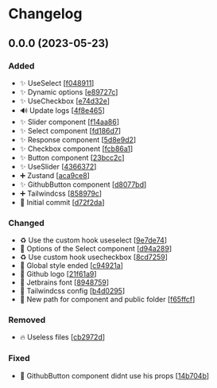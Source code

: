 # Changelog

<a name="0.0.0"></a>
## 0.0.0 (2023-05-23)

### Added

- ✨ UseSelect [[f048911](https://github.com/Sakoutecher/pseudo-generator/commit/f048911e431495bca80b2dbef6bf498f0cf3700d)]
- ✨ Dynamic options [[e89727c](https://github.com/Sakoutecher/pseudo-generator/commit/e89727c14ce8e1465ad893205a661f00fb3e371e)]
- ✨ UseCheckbox [[e74d32e](https://github.com/Sakoutecher/pseudo-generator/commit/e74d32e64f5d66be1541bafe3a6fbcb362dbafd3)]
- 🔊 Update logs [[4f8e465](https://github.com/Sakoutecher/pseudo-generator/commit/4f8e46543a41352e23f69198eb8cd52126a7c9cd)]
- ✨ Slider component [[f14aa86](https://github.com/Sakoutecher/pseudo-generator/commit/f14aa8646bbc1fa298468cd2d89e1529d9bf1803)]
- ✨ Select component [[fd186d7](https://github.com/Sakoutecher/pseudo-generator/commit/fd186d72bec13d11cef2ca76489a0c1f23ddc7fc)]
- ✨ Response component [[5d8e9d2](https://github.com/Sakoutecher/pseudo-generator/commit/5d8e9d2b718d1bb199149005fbcc41194303ce84)]
- ✨ Checkbox component [[fcb86a1](https://github.com/Sakoutecher/pseudo-generator/commit/fcb86a1052bff8b5a62db882d98b501195aabcda)]
- ✨ Button component [[23bcc2c](https://github.com/Sakoutecher/pseudo-generator/commit/23bcc2c18ff1b9d3b9d88e5a614424b7a52bf2de)]
- ✨ UseSlider [[4366372](https://github.com/Sakoutecher/pseudo-generator/commit/4366372b520cd1dcebddf9e1be489bdc2e6b0827)]
- ➕ Zustand [[aca9ce8](https://github.com/Sakoutecher/pseudo-generator/commit/aca9ce87ff3fb6a9c7ff3c369de3a8bcfed73357)]
- ✨ GithubButton component [[d8077bd](https://github.com/Sakoutecher/pseudo-generator/commit/d8077bdec8329f71953cf45a4dcadd64495e81ca)]
- ➕ Tailwindcss [[858979c](https://github.com/Sakoutecher/pseudo-generator/commit/858979c9a492a7cbf127d634b375ca2bb2bd8b2f)]
- 🎉 Initial commit [[d72f2da](https://github.com/Sakoutecher/pseudo-generator/commit/d72f2daa6b17209d0fbde9a0e703cc23eb4d5d7c)]

### Changed

- ♻️ Use the custom hook useselect [[9e7de74](https://github.com/Sakoutecher/pseudo-generator/commit/9e7de741e1a75f5b4ba66816e2950868d42b0b95)]
- 💬 Options of the Select component [[d94a289](https://github.com/Sakoutecher/pseudo-generator/commit/d94a289369fcc0f36a35d5a724f416df6b634dcc)]
- ♻️ Use custom hook usecheckbox [[8cd7259](https://github.com/Sakoutecher/pseudo-generator/commit/8cd7259591f3039976802edf56b50334dcde5ed6)]
- 💄 Global style ended [[c94921a](https://github.com/Sakoutecher/pseudo-generator/commit/c94921aede35d64f833895f271f9b0fa3bac6e7d)]
- 🍱 Github logo [[21f61a9](https://github.com/Sakoutecher/pseudo-generator/commit/21f61a90d4532d4730309d59f98cbc0b0b13c518)]
- 💄 Jetbrains font [[8948759](https://github.com/Sakoutecher/pseudo-generator/commit/89487597d6d9007d07fd654139d0c50a32409d25)]
- 🔧 Tailwindcss config [[b4d0295](https://github.com/Sakoutecher/pseudo-generator/commit/b4d02951e0e2b76c8da7e45289ca67f52fa0300e)]
- 🔧 New path for component and public folder [[f65ffcf](https://github.com/Sakoutecher/pseudo-generator/commit/f65ffcf27cc24206a12b3a0c2b6aaa55835fe2fe)]

### Removed

- 🔥 Useless files [[cb2972d](https://github.com/Sakoutecher/pseudo-generator/commit/cb2972dbb95fa7bc5e703f90e4ccd43c0ffc885c)]

### Fixed

- 🐛 GithubButton component didnt use his props [[14b704b](https://github.com/Sakoutecher/pseudo-generator/commit/14b704b60fd2566246edba59978526386eb6fed5)]



